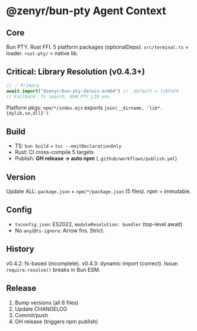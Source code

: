 # @zenyr/bun-pty Agent Context

## Core
Bun PTY. Rust FFI. 5 platform packages (optionalDeps). `src/terminal.ts` = loader. `rust-pty/` = native lib.

## Critical: Library Resolution (v0.4.3+)
```ts
// ✅ Primary
await import("@zenyr/bun-pty-darwin-arm64") // .default = libPath
// Fallback: fs search, BUN_PTY_LIB env
```
Platform pkgs: `npm/*/index.mjs` exports `join(__dirname, 'lib*.{dylib,so,dll}')`

## Build
- TS: `bun build` + `tsc --emitDeclarationOnly`
- Rust: CI cross-compile 5 targets
- Publish: **GH release → auto npm** (`.github/workflows/publish.yml`)

## Version
Update ALL: `package.json` + `npm/*/package.json` (5 files). npm = immutable.

## Config
- `tsconfig.json`: ES2022, `moduleResolution: bundler` (top-level await)
- No `any`/`@ts-ignore`. Arrow fns. Strict.

## History
v0.4.2: fs-based (incomplete). v0.4.3: dynamic import (correct). Issue: `require.resolve()` breaks in Bun ESM.

## Release
1. Bump versions (all 6 files)
2. Update CHANGELOG
3. Commit/push
4. GH release (triggers npm publish)
